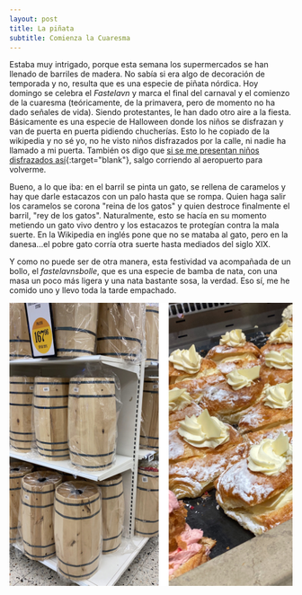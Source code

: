 ```yaml
---
layout: post
title: La piñata
subtitle: Comienza la Cuaresma
---
```

Estaba muy intrigado, porque esta semana los supermercados se han llenado de barriles de madera. No sabía si era algo de decoración de temporada y no, resulta que es una especie de piñata nórdica. Hoy domingo se celebra el _Fastelavn_ y marca el final del carnaval y el comienzo de la cuaresma (teóricamente, de la primavera, pero de momento no ha dado señales de vida). Siendo protestantes, le han dado otro aire a la fiesta. Básicamente es una especie de Halloween donde los niños se disfrazan y van de puerta en puerta pidiendo chucherías. Esto lo he copiado de la wikipedia y no sé yo, no he visto niños disfrazados por la calle, ni nadie ha llamado a mi puerta. También os digo que [si se me presentan niños disfrazados así](https://en.wikipedia.org/wiki/Fastelavn#/media/File:Boern_rasleboesse_193x_kgl_bib_billedsamling.jpg){:target="blank"}, salgo corriendo al aeropuerto para volverme.

Bueno, a lo que iba: en el barril se pinta un gato, se rellena de caramelos y hay que darle estacazos con un palo hasta que se rompa. Quien haga salir los caramelos se corona "reina de los gatos" y quien destroce finalmente el barril, "rey de los gatos". Naturalmente, esto se hacía en su momento metiendo un gato vivo dentro y los estacazos te protegían contra la mala suerte. En la Wikipedia en inglés pone que no se mataba al gato, pero en la danesa...el pobre gato corría otra suerte hasta mediados del siglo XIX.

Y como no puede ser de otra manera, esta festividad va acompañada de un bollo, el _fastelavnsbolle_, que es una especie de bamba de nata, con una masa un poco más ligera y una nata bastante sosa, la verdad. Eso sí, me he comido uno y llevo toda la tarde empachado.

![Barriles y bollos, (no a escala)](/img/0034.JPG)